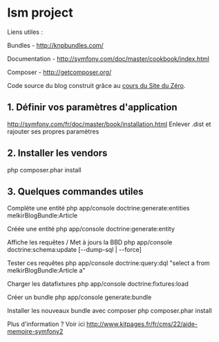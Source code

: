 # Ism project
Liens utiles :

Bundles - http://knpbundles.com/

Documentation - http://symfony.com/doc/master/cookbook/index.html

Composer - http://getcomposer.org/

Code source du blog construit grâce au [cours du Site du Zéro](http://www.siteduzero.com/informatique/tutoriels/developpez-votre-site-web-avec-le-framework-symfony2).

## 1. Définir vos paramètres d'application
http://symfony.com/fr/doc/master/book/installation.html
Enlever .dist et rajouter ses propres paramètres

## 2. Installer les vendors
php composer.phar install

## 3. Quelques commandes utiles
Compléte une entité
php app/console doctrine:generate:entities melkirBlogBundle:Article

Créée une entité
php app/console doctrine:generate:entity

Affiche les requêtes / Met à jours la BBD
php app/console doctrine:schema:update [--dump-sql | --force]

Tester ces requêtes
php app/console doctrine:query:dql "select a from melkirBlogBundle:Article a"

Charger les datafixtures
php app/console doctrine:fixtures:load

Créer un bundle
php app/console generate:bundle

Installer les nouveaux bundle avec composer
php composer.phar install

Plus d'information ?
Voir ici http://www.kitpages.fr/fr/cms/22/aide-memoire-symfony2
